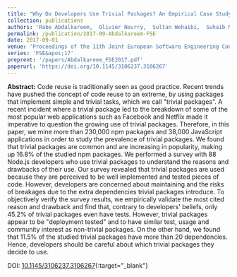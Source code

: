 ```yaml
---
title: "Why Do Developers Use Trivial Packages? An Empirical Case Study on npm"
collection: publications
authors: 'Rabe Abdalkareem,  Olivier Nourry,  Sultan Wehaibi,  Suhaib Mujahid,  Emad Shihab'
permalink: /publication/2017-09-Abdalkareem-FSE
date: 2017-09-01
venue: 'Proceedings of the 11th Joint European Software Engineering Conference and Symposium on the Foundations of Software Engineering (FSE)'
series: 'FSE&apos;17'
preprent: '/papers/Abdalkareem_FSE2017.pdf'
paperurl: 'https://doi.org/10.1145/3106237.3106267'
---
```

 **Abstract:**  Code reuse is traditionally seen as good practice. Recent trends have pushed the concept of code reuse to an extreme, by using packages that implement simple and trivial tasks, which we call &quot;trivial packages&quot;. A recent incident where a trivial package led to the breakdown of some of the most popular web applications such as Facebook and Netflix made it imperative to question the growing use of trivial packages. Therefore, in this paper, we mine more than 230,000 npm packages and 38,000 JavaScript applications in order to study the prevalence of trivial packages. We found that trivial packages are common and are increasing in popularity, making up 16.8% of the studied npm packages. We performed a survey with 88 Node.js developers who use trivial packages to understand the reasons and drawbacks of their use. Our survey revealed that trivial packages are used because they are perceived to be well implemented and tested pieces of code. However, developers are concerned about maintaining and the risks of breakages due to the extra dependencies trivial packages introduce. To objectively verify the survey results, we empirically validate the most cited reason and drawback and find that, contrary to developers&apos; beliefs, only 45.2% of trivial packages even have tests. However, trivial packages appear to be &quot;deployment tested&quot; and to have similar test, usage and community interest as non-trivial packages. On the other hand, we found that 11.5% of the studied trivial packages have more than 20 dependencies. Hence, developers should be careful about which trivial packages they decide to use.

DOI: [10.1145/3106237.3106267](https://doi.org/10.1145/3106237.3106267){:target="_blank"}
